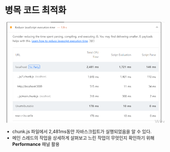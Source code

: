 # 병목 코드 최적화

![예제1](a.png)

- chunk.js 파일에서 2,481ms동안 자바스크립트가 실행되었음을 알 수 있다.
- 메인 스레드의 작업을 상세하게 살펴보고 느린 작업이 무엇인지 확인하기 위해 **Performance** 패널 활용
